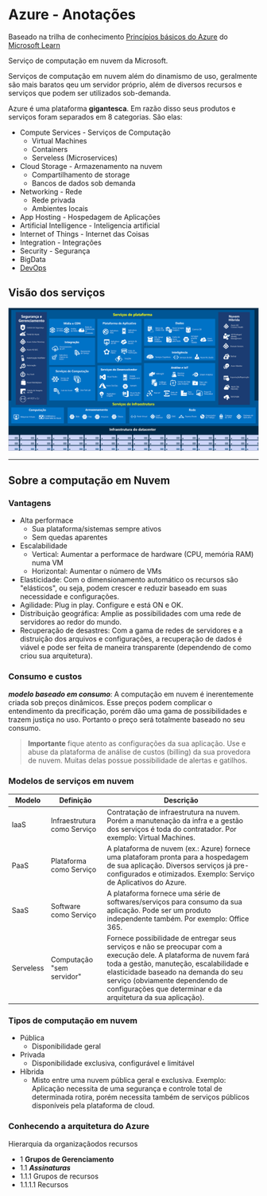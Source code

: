 # Azure - Anotações #

Baseado na trilha de conhecimento [Princípios básicos do Azure](https://docs.microsoft.com/pt-br/learn/paths/az-900-describe-cloud-concepts/) do [Microsoft Learn](https://docs.microsoft.com/pt-br/learn)

Serviço de computação em nuvem da Microsoft. 

Serviços de computação em nuvem além do dinamismo de uso, geralmente são mais baratos qeu um servidor próprio, além de diversos recursos e serviços que podem ser utilizados sob-demanda. 

Azure é uma plataforma **gigantesca**. Em razão disso seus produtos e serviços foram separados em 8 categorias. São elas:

- Compute Services - Serviços de Computação
  - Virtual Machines
  - Containers
  - Serveless (Microservices)
- Cloud Storage - Armazenamento na nuvem
  - Compartilhamento de storage
  - Bancos de dados sob demanda
- Networking - Rede
  - Rede privada
  - Ambientes locais
- App Hosting - Hospedagem de Aplicações
- Artificial Intelligence - Inteligencia artificial
- Internet of   Things - Internet das Coisas
- Integration - Integrações
- Security - Segurança  
- BigData
- [DevOps][1]

[1]: <https://en.wikipedia.org/wiki/DevOps> "Conceito de DevOps (in english)"

## Visão dos serviços ##
!["visão dos produtos"](azure-services.png)

---

## Sobre a computação em Nuvem ##
[^1]: SobreCloud

### Vantagens ###

- Alta performace
  - Sua plataforma/sistemas sempre ativos
  - Sem quedas aparentes
- Escalabilidade
  - Vertical: Aumentar a performace de hardware (CPU, memória RAM) numa VM
  - Horizontal: Aumentar o número de VMs
- Elasticidade: Com o dimensionamento automático os recursos são "elásticos", ou seja, podem crescer e reduzir baseado em suas necessidade e configurações.
- Agilidade: Plug in play. Configure e está ON e OK.
- Distribuição geográfica: Amplie as possibilidades com uma rede de servidores ao redor do mundo.
- Recuperação de desastres: Com a gama de redes de servidores e a distruição dos arquivos e configurações, a recuperação de dados é viável e pode ser feita de maneira transparente (dependendo de como criou sua arquitetura).

### Consumo e custos ###

***modelo baseado em consumo***: 
A computação em nuvem é inerentemente criada sob preços dinâmicos. Esse preços podem complicar o entendimento da precificação, porém dão uma gama de possibilidades e trazem justiça no uso. Portanto o preço será totalmente baseado no seu consumo. 

> **Importante** fique atento as configurações da sua aplicação. Use e abuse da plataforma de análise de custos (billing) da sua provedora de nuvem. Muitas delas possue possibilidade de alertas e gatilhos.

### Modelos de serviços em nuvem ###

| Modelo | Definição | Descrição |
|--------|-----------|-----------|
| IaaS   | Infraestrutura como Serviço | Contratação de infraestrutura na nuvem. Porém a manutenação da infra e a gestão dos serviços é toda do contratador. Por exemplo: Virtual Machines. |
| PaaS   | Plataforma como Serviço | A plataforma de nuvem (ex.: Azure) fornece uma plataforam pronta para a hospedagem de sua aplicação. Diversos serviços já pre-configurados e otimizados. Exemplo: Serviço de Aplicativos do Azure. |
| SaaS | Software como Serviço | A plataforma fornece uma série de softwares/serviços para consumo da sua aplicação. Pode ser um produto independente também. Por exemplo: Office 365. |
| Serveless | Computação "sem servidor" | Fornece possibilidade de entregar seus serviços e não se preocupar com a execução dele. A plataforma de nuvem fará toda a gestão, manuteção, escalabilidade e elasticidade baseado na demanda do seu serviço (obviamente dependendo de configurações que determinar e da arquitetura da sua aplicação). |

### Tipos de computação em nuvem ###
- Pública
  - Disponibilidade geral
- Privada
  - Disponibilidade exclusiva, configurável e limitável
- Híbrida
  - Misto entre uma nuvem pública geral e exclusiva. Exemplo: Aplicação necessita de uma segurança e controle total de determinada rotira, porém necessita também de serviços públicos disponíveis pela plataforma de cloud.

### Conhecendo a arquitetura do Azure ###

Hierarquia da organizaçãodos recursos
- 1 **Grupos de Gerenciamento**
- 1.1 ***Assinaturas***
- 1.1.1 Grupos de recursos
- 1.1.1.1 Recursos

